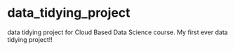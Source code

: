 # data_tidying_project
data tidying project for Cloud Based Data Science course. My first ever data tidying project!!
